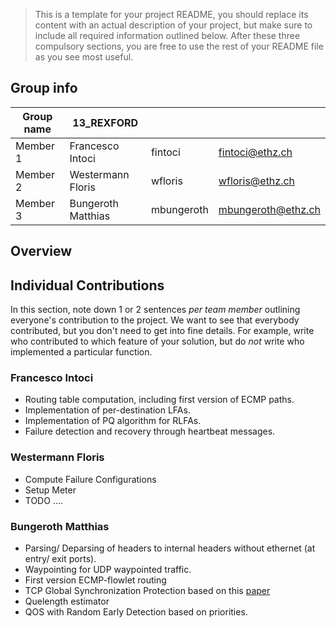 > This is a template for your project README, you should replace its content with an actual description of your project, but make sure to include all required information outlined below. After these three compulsory sections, you are free to use the rest of your README file as you see most useful.
> 

## Group info

| Group name | 13_REXFORD |  |  |
| --- | --- | --- | --- |
| Member 1 | Francesco Intoci  | fintoci | fintoci@ethz.ch |
| Member 2 | Westermann Floris | wfloris | wfloris@ethz.ch |
| Member 3 | Bungeroth Matthias | mbungeroth | mbungeroth@ethz.ch |

## Overview



## Individual Contributions

In this section, note down 1 or 2 sentences *per team member* outlining everyone's contribution to the project. We want to see that everybody contributed, but you don't need to get into fine details. For example, write who contributed to which feature of your solution, but do *not* write who implemented a particular function. 

### Francesco Intoci
- Routing table computation, including first version of ECMP paths.
- Implementation of per-destination LFAs.
- Implementation of PQ algorithm for RLFAs.
- Failure detection and recovery through heartbeat messages.

### Westermann Floris
- Compute Failure Configurations
- Setup Meter
- TODO .... 

### Bungeroth Matthias

- Parsing/ Deparsing of headers to internal headers without ethernet (at entry/ exit ports).
- Waypointing for UDP waypointed traffic.
- First version ECMP-flowlet routing
- TCP Global Synchronization Protection based on this [paper](https://www.researchgate.net/publication/301857331_Global_Synchronization_Protection_for_Bandwidth_Sharing_TCP_Flows_in_High-Speed_Links)
- Quelength estimator
- QOS with Random Early Detection based on priorities.

